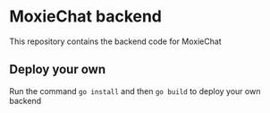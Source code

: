 # MoxieChat backend

This repository contains the backend code for MoxieChat 


## Deploy your own

Run the command `go install` and then `go build` to deploy your own backend
